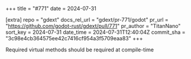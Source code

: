 +++
title = "#771"
date = 2024-07-31

[extra]
repo = "gdext"
docs_rel_url = "gdext/pr-771/godot"
pr_url = "https://github.com/godot-rust/gdext/pull/771"
pr_author = "TitanNano"
sort_key = 2024-07-31
date_time = 2024-07-31T12:40:04Z
commit_sha = "3c98e4cb364575ee42c7416cf954a3f5709eaa83"
+++

Required virtual methods should be required at compile-time
